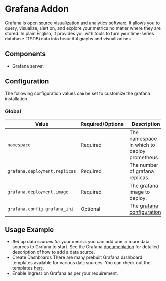 # Grafana Addon

Grafana is open source visualization and analytics software. It allows you to query, visualize, alert on, and explore your metrics no matter where they are stored. In plain English, it provides you with tools to turn your time-series database (TSDB) data into beautiful graphs and visualizations.

## Components

- Grafana server.

## Configuration

The following configuration values can be set to customize the grafana installation.

### Global

| Value | Required/Optional | Description |
|-------|-------------------|-------------|
| `namespace` | Required | The namespace in which to deploy prometheus. |
| `grafana.deployment.replicas` | Required | The number of grafana replicas. |
| `grafana.deployment.image` | Required | The grafana image to deploy. |
| `grafana.config.grafana_ini` | Optional | The [grafana configuration](https://github.com/grafana/grafana/blob/master/conf/defaults.ini). |


## Usage Example

- Set up data sources for your metrics
you can add one or more data sources to Grafana to start. See the Grafana [documentation](https://grafana.com/docs/grafana/latest/datasources/add-a-data-source/) for detailed description of how to add a data source.
- Create Dashboards
There are many prebuilt Grafana dashboard templates available for various data sources. You can check out the templates [here](https://grafana.com/grafana/dashboards).
- Enable Ingress on Grafana as per your requirement.


